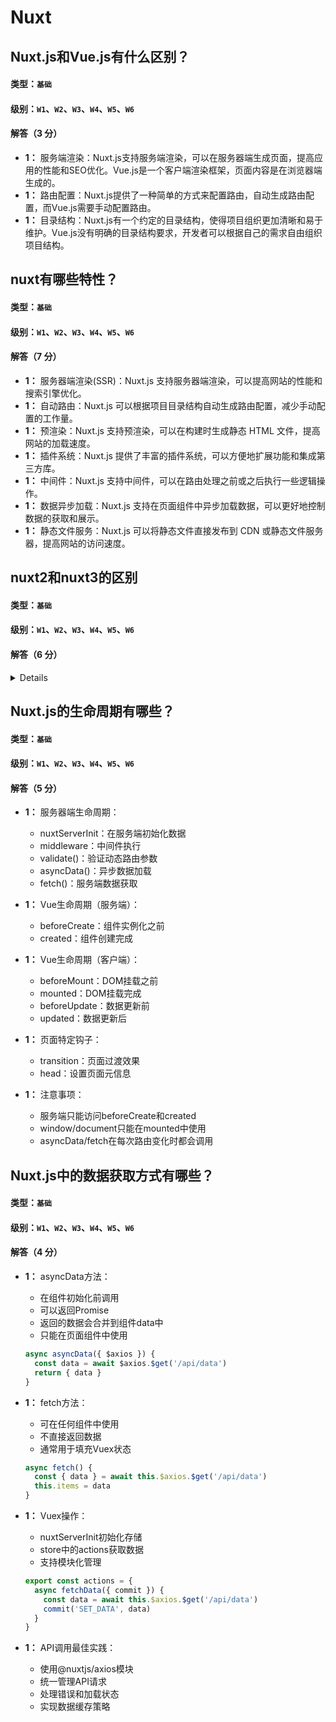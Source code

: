 # Nuxt

## Nuxt.js和Vue.js有什么区别？

#### 类型：`基础`

#### 级别：`W1`、`W2`、`W3`、`W4`、`W5`、`W6`

#### 解答（3 分）

* **1：** 服务端渲染：Nuxt.js支持服务端渲染，可以在服务器端生成页面，提高应用的性能和SEO优化。Vue.js是一个客户端渲染框架，页面内容是在浏览器端生成的。
* **1：** 路由配置：Nuxt.js提供了一种简单的方式来配置路由，自动生成路由配置，而Vue.js需要手动配置路由。
* **1：** 目录结构：Nuxt.js有一个约定的目录结构，使得项目组织更加清晰和易于维护。Vue.js没有明确的目录结构要求，开发者可以根据自己的需求自由组织项目结构。

## nuxt有哪些特性？

#### 类型：`基础`

#### 级别：`W1`、`W2`、`W3`、`W4`、`W5`、`W6`

#### 解答（7 分）

* **1：** 服务器端渲染(SSR)：Nuxt.js 支持服务器端渲染，可以提高网站的性能和搜索引擎优化。
* **1：** 自动路由：Nuxt.js 可以根据项目目录结构自动生成路由配置，减少手动配置的工作量。
* **1：** 预渲染：Nuxt.js 支持预渲染，可以在构建时生成静态 HTML 文件，提高网站的加载速度。
* **1：** 插件系统：Nuxt.js 提供了丰富的插件系统，可以方便地扩展功能和集成第三方库。
* **1：** 中间件：Nuxt.js 支持中间件，可以在路由处理之前或之后执行一些逻辑操作。
* **1：** 数据异步加载：Nuxt.js 支持在页面组件中异步加载数据，可以更好地控制数据的获取和展示。
* **1：** 静态文件服务：Nuxt.js 可以将静态文件直接发布到 CDN 或静态文件服务器，提高网站的访问速度。

## nuxt2和nuxt3的区别

#### 类型：`基础`

#### 级别：`W1`、`W2`、`W3`、`W4`、`W5`、`W6`

#### 解答（6 分）

<details>

* **1：** 性能方面：<br/>
&emsp;Nuxt3：性能有显著提升。它采用了 Vite 作为默认的开发服务器和构建工具（也支持 Webpack）。Vite 利用了现代浏览器的原生 ES 模块支持，
在开发阶段可以实现更快的冷启动和热更新。例如，当修改一个组件文件时，Nuxt3 + Vite 能够几乎即时地更新页面，而不需要像 <br/>
&emsp;Nuxt2（基于 Webpack）那样进行较长时间的重新打包过程。在构建产物方面，Nuxt3 也能够生成更优化的代码，减少不必要的资源加载，从而提升页面加载速度。
Nuxt2：基于 Webpack 构建，在开发过程中，热更新速度相对较慢。每次更新代码后，Webpack 需要重新构建模块图，这可能导致几秒钟的延迟。在构建用于生产环境的项目时，
生成的代码包可能会包含一些冗余代码，影响最终的性能。
* **1：** 目录结构和文件约定：<br/>
&emsp;Nuxt3：目录结构更加灵活。它仍然支持传统的pages目录用于定义路由页面，但是引入了新的composables目录用于存放可组合函数，这些函数可以在多个组件之间共享逻辑。
例如，你可以在composables目录下创建一个useAuth.js文件，用于处理用户认证逻辑，然后在多个组件中使用这个函数。同时，Nuxt3 对layouts目录的使用也更加灵活，
允许更好地定制页面布局。<br/>
&emsp;Nuxt2：有比较固定的目录结构，pages目录下的文件直接对应路由，layouts目录主要用于定义页面布局模板，这种结构相对简单直接，但在复杂项目中灵活性稍差。
例如，在 Nuxt2 中，如果你想共享一些非路由相关的逻辑，可能需要通过插件或者在store（如果使用 Vuex）中实现，没有像 Nuxt3 的composables这样专门的目录。
* **1：** TypeScript 支持：<br/>
&emsp;Nuxt3：对 TypeScript 有更好的原生支持。整个框架的核心代码和 API 都是用 TypeScript 编写的，这使得在开发过程中能够提供更好的类型检查和自动补全功能。
例如，在定义组件的props时，TypeScript 能够准确地检查传入属性的类型是否正确，减少运行时错误。并且 Nuxt3 在很多配置文件和插件开发中也更方便地使用 TypeScript，
开发体验更加友好。<br/>
&emsp;Nuxt2：虽然也可以使用 TypeScript，但需要额外的配置和一些复杂的步骤来实现较好的类型支持。例如，在 Nuxt2 中使用 TypeScript 编写组件时，可能需要手动安
装和配置相关的 Babel 插件来处理类型转换，并且在一些插件开发和与 Vuex（如果使用）结合时，TypeScript 的集成度没有 Nuxt3 高。
* **1：** Composition API 和 Options API：<br/>
&emsp;Nuxt3：更加强调使用 Composition API。它提供了一系列的组合式函数，如useFetch用于数据获取，useState用于状态管理等。这些函数使得组件逻辑更加清晰，可
复用性更强。例如，useFetch可以在组件中轻松地获取数据，并且可以在多个组件中复用这个数据获取逻辑，而不需要像 Nuxt2 那样可能更多地依赖于 Options API 中
的mounted等生命周期钩子来实现相同的功能。<br/>
&emsp;Nuxt2：主要使用 Options API，通过data、methods、mounted等选项来定义组件。虽然也可以使用 Composition API，但没有 Nuxt3 那么自然和方便。
例如，在 Nuxt2 中使用 Composition API 可能需要额外引入 Vue 3 的相关 API，并且在与 Nuxt2 的生态（如插件、模块）结合时可能会遇到一些兼容性问题。
* **2：** Server - side Rendering (SSR) 和 Static Site Generation (SSG)：<br/>
&emsp;Nuxt3：在 SSR 和 SSG 方面有一些改进。它提供了更灵活的生成策略，例如在 SSG 中可以更好地控制预渲染的页面和数据获取方式。对于动态路由的 SSG，Nuxt3 能
够根据不同的参数更高效地生成页面。在 SSR 模式下，Nuxt3 也优化了服务器端渲染的性能和资源利用。<br/>
&emsp;Nuxt2：支持 SSR 和 SSG，但在一些复杂的场景下，如动态路由的预渲染和数据获取策略上相对 Nuxt3 不够灵活。例如，在 Nuxt2 中处理动态路由的 SSG 可能需要
更多的手动配置和复杂的逻辑来确保数据的正确获取和页面的预渲染。

</details>

## Nuxt.js的生命周期有哪些？

#### 类型：`基础`

#### 级别：`W1`、`W2`、`W3`、`W4`、`W5`、`W6`

#### 解答（5 分）

* **1：** 服务器端生命周期：
  + nuxtServerInit：在服务端初始化数据
  + middleware：中间件执行
  + validate()：验证动态路由参数
  + asyncData()：异步数据加载
  + fetch()：服务端数据获取

* **1：** Vue生命周期（服务端）：
  + beforeCreate：组件实例化之前
  + created：组件创建完成

* **1：** Vue生命周期（客户端）：
  + beforeMount：DOM挂载之前
  + mounted：DOM挂载完成
  + beforeUpdate：数据更新前
  + updated：数据更新后

* **1：** 页面特定钩子：
  + transition：页面过渡效果
  + head：设置页面元信息

* **1：** 注意事项：
  + 服务端只能访问beforeCreate和created
  + window/document只能在mounted中使用
  + asyncData/fetch在每次路由变化时都会调用

## Nuxt.js中的数据获取方式有哪些？

#### 类型：`基础`

#### 级别：`W1`、`W2`、`W3`、`W4`、`W5`、`W6`

#### 解答（4 分）

* **1：** asyncData方法：
  + 在组件初始化前调用
  + 可以返回Promise
  + 返回的数据会合并到组件data中
  + 只能在页面组件中使用

  ```js
  async asyncData({ $axios }) {
    const data = await $axios.$get('/api/data')
    return { data }
  }
  ```

* **1：** fetch方法：
  + 可在任何组件中使用
  + 不直接返回数据
  + 通常用于填充Vuex状态

  ```js
  async fetch() {
    const { data } = await this.$axios.$get('/api/data')
    this.items = data
  }
  ```

* **1：** Vuex操作：
  + nuxtServerInit初始化存储
  + store中的actions获取数据
  + 支持模块化管理

  ```js
  export const actions = {
    async fetchData({ commit }) {
      const data = await this.$axios.$get('/api/data')
      commit('SET_DATA', data)
    }
  }
  ```

* **1：** API调用最佳实践：
  + 使用@nuxtjs/axios模块
  + 统一管理API请求
  + 处理错误和加载状态
  + 实现数据缓存策略
